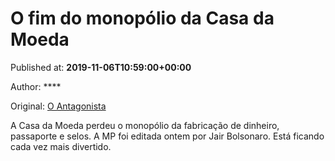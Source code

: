 
# O fim do monopólio da Casa da Moeda

Published at: **2019-11-06T10:59:00+00:00**

Author: ****

Original: [O Antagonista](https://www.oantagonista.com/brasil/o-fim-do-monopolio-da-casa-da-moeda/)

A Casa da Moeda perdeu o monopólio da fabricação de dinheiro, passaporte e selos.
A MP foi editada ontem por Jair Bolsonaro.
Está ficando cada vez mais divertido.
